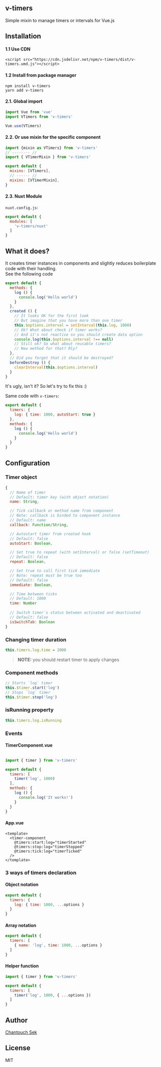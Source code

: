## v-timers
Simple mixin to manage timers or intervals for Vue.js

## Installation

#### 1.1 Use CDN
```
<script src="https://cdn.jsdelivr.net/npm/v-timers/dist/v-timers.umd.js"></script>
```

#### 1.2 Install from package manager
```
npm install v-timers
yarn add v-timers
```

#### 2.1. Global import
```javascript
import Vue from 'vue'
import VTimers from 'v-timers'

Vue.use(VTimers)
```

#### 2.2. Or use mixin for the specific component
```javascript
import {mixin as VTimers} from 'v-timers'
// -------- //
import { VTimerMixin } from 'v-timers'

export default {
  mixins: [VTimers],
  // ------ //
  mixins: [VTimerMixin],
}
```

#### 2.3. Nuxt Module
`nuxt.config.js`:
```js
export default {
  modules: [
    'v-timers/nuxt'
  ]
}
```

## What it does?
It creates timer instances in components and slightly reduces boilerplate code with their handling.  
See the following code
```javascript
export default {
  methods: {
    log () {
      console.log('Hello world')
    }
  },
  created () {
    // It looks OK for the first look
    // But imagine that you have more than one timer
    this.$options.interval = setInterval(this.log, 1000)
    // Ok? What about check if timer works?
    // And it's not reactive so you should create data option
    console.log(this.$options.interval !== null)  
    // Still ok? So what about reusable timers?
    // New method for that? Rly?  
  },
  // Did you forget that it should be destroyed?
  beforeDestroy () {
    clearInterval(this.$options.interval)
  }
}
```
It's ugly, isn't it? So let's try to fix this :)

Same code with `v-timers`:
```javascript
export default {
  timers: {
    log: { time: 1000, autoStart: true }
  },
  methods: {
    log () {
      console.log('Hello world')
    }
  }
}
```

## Configuration

### Timer object
```js
{
  // Name of timer
  // Default: timer key (with object notation)
  name: String,

  // Tick callback or method name from component
  // Note: callback is binded to component instance
  // Default: name
  callback: Function/String,

  // Autostart timer from created hook
  // Default: false
  autoStart: Boolean,

  // Set true to repeat (with setInterval) or false (setTimeout)
  // Default: false
  repeat: Boolean,

  // Set true to call first tick immediate 
  // Note: repeat must be true too
  // Default: false
  immediate: Boolean,

  // Time between ticks
  // Default: 1000
  time: Number
  
  // Switch timer`s status between activated and deactivated
  // Default: false
  isSwitchTab: Boolean
}
```

### Changing timer duration
```javascript
this.timers.log.time = 2000
```
> **NOTE:** you should restart timer to apply changes

### Component methods
```javascript
// Starts `log` timer
this.$timer.start('log')
// Stops `log` timer
this.$timer.stop('log')
```

### isRunning property
```javascript
this.timers.log.isRunning
```

### Events

#### TimerComponent.vue
```javascript

import { timer } from 'v-timers'

export default {
  timers: [
    timer('log', 1000)
  ],
  methods: {
    log () {
      console.log('It works!')
    }
  }
}
```

#### App.vue
```vue
<template>
  <timer-component
    @timers:start:log="timerStarted"
    @timers:stop:log="timerStopped"
    @timers:tick:log="timerTicked"
  />
</template>
```

### 3 ways of timers declaration

#### Object notation
```javascript
export default {
  timers: {
    log: { time: 1000, ...options }
  }
}
```

#### Array notation
```javascript
export default {
  timers: [
    { name: 'log', time: 1000, ...options }
  ]
}
```

#### Helper function
```javascript
import { timer } from 'v-timers'

export default {
  timers: [
    timer('log', 1000, { ...options })
  ]
}
```

## Author
[Chantouch Sek](https://github.com/Chantouch)

## License
MIT
